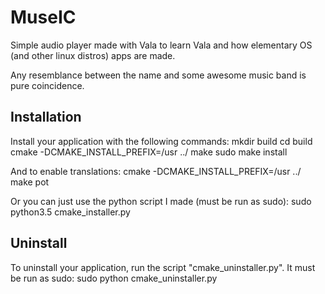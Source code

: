 # MuseIC
Simple audio player made with Vala to learn Vala and how elementary OS (and other linux distros) apps are made. 

Any resemblance between the name and some awesome music band is pure coincidence.


## Installation

Install your application with the following commands:
    mkdir build
    cd build
    cmake -DCMAKE_INSTALL_PREFIX=/usr ../
    make
    sudo make install

And to enable translations:
    cmake -DCMAKE_INSTALL_PREFIX=/usr ../
    make pot

Or you can just use the python script I made (must be run as sudo):
    sudo python3.5 cmake_installer.py


## Uninstall

To uninstall your application, run the script "cmake_uninstaller.py".
It must be run as sudo:
    sudo python cmake_uninstaller.py
